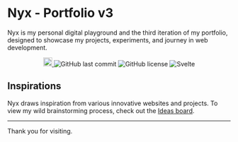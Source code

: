 # Nyx - Portfolio v3

Nyx is my personal digital playground and the third iteration of my portfolio, designed to showcase my projects, experiments, and journey in web development.

<div align="center">
  <a href="https://abacus.jasoncameron.dev" target="_blank">
    <img height="20px" src="https://abacus.jasoncameron.dev/hit/jasoncameron/github-nyx/shield?font=jetbrains-mono&text=visits&bgcolor=e59b4f&color=48ACF0&style=flat-square" alt="Visitor Count"/>
  </a>
  <img src="https://img.shields.io/github/last-commit/JasonLovesDoggo/nyx?style=flat-square&logo=github&label=last%20commit" alt="GitHub last commit"/>
  <img src="https://img.shields.io/github/license/JasonLovesDoggo/nyx?style=flat-square&color=blue" alt="GitHub license"/>
  <img src="https://img.shields.io/badge/Svelte-v5-FF3E00?style=flat-square&logo=svelte" alt="Svelte"/>
</div>

## Inspirations

Nyx draws inspiration from various innovative websites and projects. To view my wild brainstorming process, check out the [Ideas board](https://notes.jasoncameron.dev/Website).

---

Thank you for visiting.
